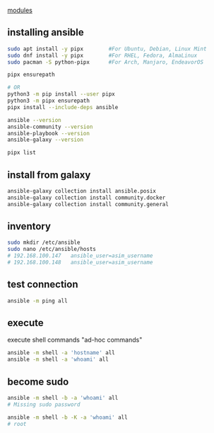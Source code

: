 [modules](https://docs.ansible.com/ansible/latest/modules/modules_by_category.html)


## installing ansible
```bash
sudo apt install -y pipx        #For Ubuntu, Debian, Linux Mint
sudo dnf install -y pipx        #For RHEL, Fedora, AlmaLinux
sudo pacman -S python-pipx      #For Arch, Manjaro, EndeavorOS

pipx ensurepath

# OR
python3 -m pip install --user pipx
python3 -m pipx ensurepath
pipx install --include-deps ansible

ansible --version
ansible-community --version
ansible-playbook --version
ansible-galaxy --version

pipx list
```


## install from galaxy
```bash
ansible-galaxy collection install ansible.posix
ansible-galaxy collection install community.docker
ansible-galaxy collection install community.general
```


## inventory
```bash
sudo mkdir /etc/ansible
sudo nano /etc/ansible/hosts
# 192.168.100.147   ansible_user=asim_username
# 192.168.100.148   ansible_user=asim_username
```


## test connection
```bash
ansible -m ping all
```


## execute
execute shell commands "ad-hoc commands"
```bash
ansible -m shell -a 'hostname' all
ansible -m shell -a 'whoami' all
```

## become sudo
```bash
ansible -m shell -b -a 'whoami' all 
# Missing sudo password

ansible -m shell -b -K -a 'whoami' all
# root
```
